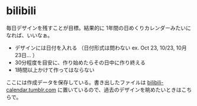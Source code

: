 # bilibili
毎日デザインを残すことが目標。結果的に 1年間の日めくりカレンダーみたいになれば、いいなぁ。

- デザインには日付を入れる （日付形式は問わない ex. Oct 23, 10/23, 10月23日... ）
- 30分程度を目安に、作り始めたらその日中に作り終える
- 1時間以上かけて作ってはならない

ここには作成データを保存している。書き出したファイルは [bilibili-calendar.tumblr.com](http://bilibili-calendar.tumblr.com/) に置いているので、過去のデザインを眺めたいときはこちらで。
